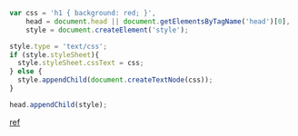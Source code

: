 ```js
var css = 'h1 { background: red; }',
    head = document.head || document.getElementsByTagName('head')[0],
    style = document.createElement('style');

style.type = 'text/css';
if (style.styleSheet){
  style.styleSheet.cssText = css;
} else {
  style.appendChild(document.createTextNode(css));
}

head.appendChild(style);
```

[ref](https://stackoverflow.com/a/524721/3136861)


